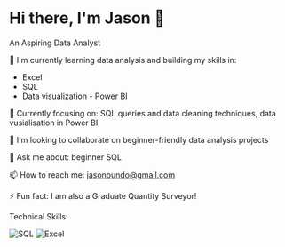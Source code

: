 # Hi there, I'm Jason 👋

An Aspiring Data Analyst

🔭 I'm currently learning data analysis and building my skills in:

- Excel
- SQL
- Data visualization - Power BI

🌱 Currently focusing on: SQL queries and data cleaning techniques, data vusialisation in Power BI

👯 I'm looking to collaborate on beginner-friendly data analysis projects

💬 Ask me about: beginner SQL

📫 How to reach me: jasonoundo@gmail.com

⚡ Fun fact: I am also a Graduate Quantity Surveyor!

Technical Skills:

![SQL](https://img.shields.io/badge/SQL-4479A1?style=for-the-badge&logo=sqlserver&logoColor=white)
![Excel](https://img.shields.io/badge/Excel-217346?style=for-the-badge&logo=microsoft-excel&logoColor=white)

